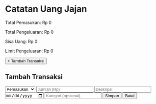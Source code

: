 <!DOCTYPE html>
<html lang="en">
<head>
  <meta charset="UTF-8" />
  <meta name="viewport" content="width=device-width, initial-scale=1.0" />
  <title>Catatan Uang Jajan Mahasiswa</title>
  <script src="https://cdn.tailwindcss.com"></script>
</head>
<body class="bg-gray-100 font-sans">
  <div id="app" class="p-4 max-w-sm mx-auto">
    <!-- Dashboard -->
    <div id="dashboard">
      <h1 class="text-xl font-bold text-center mb-4">Catatan Uang Jajan</h1>
      <div class="bg-white rounded-xl shadow p-4">
        <p>Total Pemasukan: <span id="totalIncome" class="text-green-600 font-semibold">Rp 0</span></p>
        <p>Total Pengeluaran: <span id="totalExpense" class="text-red-500 font-semibold">Rp 0</span></p>
        <p class="font-bold mt-2">Sisa Uang: <span id="balance">Rp 0</span></p>
        <div class="mt-4">
          <p class="text-sm">Limit Pengeluaran: <span id="limitAmount">Rp 0</span></p>
          <div class="w-full bg-gray-200 rounded-full h-2.5 mt-1">
            <div id="limitBar" class="bg-red-400 h-2.5 rounded-full" style="width: 0%"></div>
          </div>
        </div>
      </div>
      <button onclick="showForm()" class="mt-6 w-full bg-green-500 hover:bg-green-600 text-white font-semibold py-2 rounded-xl">+ Tambah Transaksi</button>
    </div>
    <!-- Form Tambah Transaksi -->
    <div id="form" class="hidden">
      <h2 class="text-lg font-bold mb-4">Tambah Transaksi</h2>
      <form onsubmit="addTransaction(event)" class="bg-white p-4 rounded-xl shadow space-y-4">
        <select id="type" class="w-full p-2 border rounded-md">
          <option value="pemasukan">Pemasukan</option>
          <option value="pengeluaran">Pengeluaran</option>
        </select>
        <input type="number" id="amount" placeholder="Jumlah (Rp)" class="w-full p-2 border rounded-md" required />
        <input type="text" id="desc" placeholder="Deskripsi" class="w-full p-2 border rounded-md" />
        <input type="date" id="date" class="w-full p-2 border rounded-md" />
        <input type="text" id="cat" placeholder="Kategori (opsional)" class="w-full p-2 border rounded-md" />
        <button type="submit" class="w-full bg-primary hover:bg-green-600 text-white font-semibold py-2 rounded-xl">Simpan</button>
        <button type="button" onclick="hideForm()" class="w-full bg-gray-300 text-black py-2 rounded-xl">Batal</button>
      </form>
    </div>
  </div>

  <script>
    let transactions = JSON.parse(localStorage.getItem('transactions')) || [];
    let limit = 400000;
    document.getElementById("limitAmount").textContent = `Rp ${limit}`;

    function showForm() {
      document.getElementById("dashboard").classList.add("hidden");
      document.getElementById("form").classList.remove("hidden");
    }
    function hideForm() {
      document.getElementById("form").classList.add("hidden");
      document.getElementById("dashboard").classList.remove("hidden");
    }

    function addTransaction(e) {
      e.preventDefault();
      const type = document.getElementById("type").value;
      const amount = parseInt(document.getElementById("amount").value);
      const desc = document.getElementById("desc").value;
      const date = document.getElementById("date").value;
      const cat = document.getElementById("cat").value;
      transactions.push({ type, amount, desc, date, cat });
      localStorage.setItem('transactions', JSON.stringify(transactions));
      render();
      hideForm();
    }

    function render() {
      const income = transactions.filter(t => t.type === "pemasukan").reduce((sum, t) => sum + t.amount, 0);
      const expense = transactions.filter(t => t.type === "pengeluaran").reduce((sum, t) => sum + t.amount, 0);
      const balance = income - expense;
      const percent = Math.min((expense / limit) * 100, 100);

      document.getElementById("totalIncome").textContent = `Rp ${income}`;
      document.getElementById("totalExpense").textContent = `Rp ${expense}`;
      document.getElementById("balance").textContent = `Rp ${balance}`;
      document.getElementById("limitBar").style.width = `${percent}%`;
    }

    render();
  </script>
</body>
</html>
